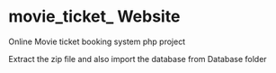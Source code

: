 # movie_ticket_ Website
Online Movie ticket booking system php project

Extract the zip file and also import the database from Database folder
